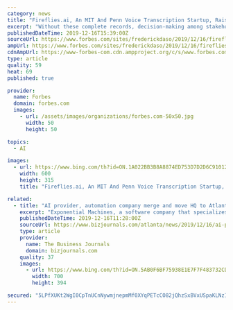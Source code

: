 ```yaml
---
category: news
title: "Fireflies.ai, An MIT And Penn Voice Transcription Startup, Raises $5M From Canaan Partners To Automatically Take Meeting Notes"
excerpt: "Without these complete records, decision-making among stakeholders is slow and inefficient. Fortunately, Sam Udotong and Krish Ramineni have created Fireflies.ai, a meeting and recording transcription software-as-a-service (SaaS) company, to provide users with automatically generated transcripts of their conversations. The San Francisco-based ..."
publishedDateTime: 2019-12-16T15:39:00Z
sourceUrl: https://www.forbes.com/sites/frederickdaso/2019/12/16/firefliesai-an-mit-and-penn-voice-transcription-startup-raises-5m-from-canaan-partners-to-automatically-take-meeting-notes/
ampUrl: https://www.forbes.com/sites/frederickdaso/2019/12/16/firefliesai-an-mit-and-penn-voice-transcription-startup-raises-5m-from-canaan-partners-to-automatically-take-meeting-notes/amp/
cdnAmpUrl: https://www-forbes-com.cdn.ampproject.org/c/s/www.forbes.com/sites/frederickdaso/2019/12/16/firefliesai-an-mit-and-penn-voice-transcription-startup-raises-5m-from-canaan-partners-to-automatically-take-meeting-notes/amp/
type: article
quality: 59
heat: 69
published: true

provider:
  name: Forbes
  domain: forbes.com
  images:
    - url: /assets/images/organizations/forbes.com-50x50.jpg
      width: 50
      height: 50

topics:
  - AI

images:
  - url: https://www.bing.com/th?id=ON.1A022BB3B8A8874ED753D7D2D6C91012
    width: 600
    height: 315
    title: "Fireflies.ai, An MIT And Penn Voice Transcription Startup, Raises $5M From Canaan Partners To Automatically Take Meeting Notes"

related:
  - title: "AI provider, automation company merge and move HQ to Atlanta"
    excerpt: "Exponential Machines, a software company that specializes in AI, has merged with automation company PurpleLogic Inc. The combined entities rebranded under the name Exponential AI and will relocate its headquarters to Atlanta, according to company representatives. Prior to the merger, Exponential Machines was based in San Francisco and provided ..."
    publishedDateTime: 2019-12-16T11:28:00Z
    sourceUrl: https://www.bizjournals.com/atlanta/news/2019/12/16/ai-provider-automation-company-merge-and-move-hq.html
    type: article
    provider:
      name: The Business Journals
      domain: bizjournals.com
    quality: 37
    images:
      - url: https://www.bing.com/th?id=ON.5AB0F6BF75938E1E7F7F483732CD834C
        width: 700
        height: 394

secured: "5LPfXUKt2WgI0CpTnUCnNywmjnepmMf0XYqPETcCO82jQhzSxBVxUSpaKLNzIBIkAQHxe9GgkoixWNdMdhlkgYsUP5QwFtWN6hRRZkSH1UYyK79LafUmPOy4F9R9y1p7XU0slgn1iTWV/pC99auhFoHGEfclFIELc+kM+ay6ZDkM5Cd1SC04ISsPBn75AwR0L2ayqhgv8t8BLad9NcYVjXXh9kqB3Ktv5CdI/dH+x1g/JBXRlNd/810x/ln1UBpkjQAJuVbRuKiL92+bXjavqw==;rJ6bemETwc9UndoKL+ppkg=="
---
```


